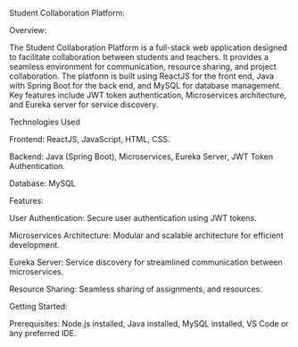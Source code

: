 Student Collaboration Platform:

Overview:

The Student Collaboration Platform is a full-stack web application designed to facilitate collaboration between students and teachers. It provides a seamless environment for communication, resource sharing, and project collaboration. The platform is built using ReactJS for the front end, Java with Spring Boot for the back end, and MySQL for database management. Key features include JWT token authentication, Microservices architecture, and Eureka server for service discovery.

Technologies Used

Frontend:
ReactJS,
JavaScript,
HTML,
CSS.

Backend:
Java (Spring Boot),
Microservices,
Eureka Server,
JWT Token Authentication.

Database:
MySQL

Features:

User Authentication: Secure user authentication using JWT tokens.            

Microservices Architecture: Modular and scalable architecture for efficient development.

Eureka Server: Service discovery for streamlined communication between microservices.

Resource Sharing: Seamless sharing of assignments, and resources.

Getting Started:

Prerequisites:
Node.js installed,
Java installed,
MySQL installed,
VS Code or any preferred IDE.

